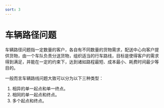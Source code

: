 ```yaml
---
sort: 3
---
```

# 车辆路径问题
车辆路径问题指一定数量的客户，各自有不同数量的货物需求，配送中心向客户提供货物，由一个车队负责分送货物，组织适当的行车路线，目标是使得客户的需求得到满足，并能在一定的约束下，达到诸如路程最短、成本最小、耗费时间最少等目的。   

一般而言车辆路线问题大致可以分为以下三种类型：
1. 相异的单一起点和单一终点。
2. 相同的单一起点和终点。
3. 多个起点和终点。